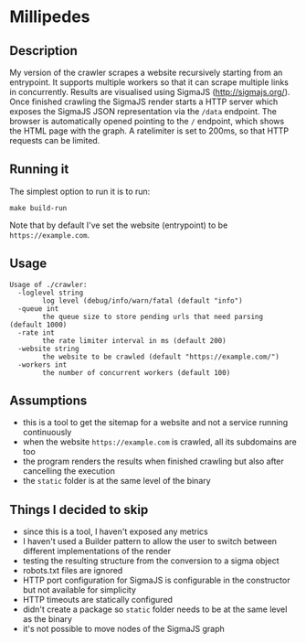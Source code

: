 # Millipedes

## Description
My version of the crawler scrapes a website recursively starting from an entrypoint. It supports multiple workers so that it can scrape multiple links in concurrently.
Results are visualised using SigmaJS (http://sigmajs.org/). Once finished crawling the SigmaJS render starts a HTTP server which exposes the SigmaJS JSON representation via the `/data` endpoint. The browser is automatically opened pointing to the `/` endpoint, which shows the HTML page with the graph.
A ratelimiter is set to 200ms, so that HTTP requests can be limited.

## Running it
The simplest option to run it is to run:
```
make build-run
```

Note that by default I've set the website (entrypoint) to be `https://example.com`.

## Usage
```
Usage of ./crawler:
  -loglevel string
        log level (debug/info/warn/fatal (default "info")
  -queue int
        the queue size to store pending urls that need parsing (default 1000)
  -rate int
        the rate limiter interval in ms (default 200)
  -website string
        the website to be crawled (default "https://example.com/")
  -workers int
        the number of concurrent workers (default 100)
```

## Assumptions
- this is a tool to get the sitemap for a website and not a service running continuously
- when the website `https://example.com` is crawled, all its subdomains are too
- the program renders the results when finished crawling but also after cancelling the execution
- the `static` folder is at the same level of the binary

## Things I decided to skip
- since this is a tool, I haven't exposed any metrics
- I haven't used a Builder pattern to allow the user to switch between different implementations of the render
- testing the resulting structure from the conversion to a sigma object
- robots.txt files are ignored
- HTTP port configuration for SigmaJS is configurable in the constructor but not available for simplicity
- HTTP timeouts are statically configured
- didn't create a package so `static` folder needs to be at the same level as the binary
- it's not possible to move nodes of the SigmaJS graph